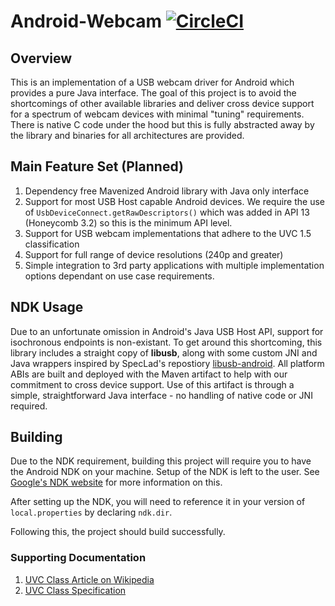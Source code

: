 Android-Webcam [![CircleCI](https://circleci.com/gh/jwoolston/Android-Webcam/tree/master.svg?style=svg)](https://circleci.com/gh/jwoolston/Android-Webcam/tree/master)
==============

## Overview
This is an implementation of a USB webcam driver for Android which provides a pure Java interface. The goal of this project is to avoid the shortcomings of other available libraries and deliver cross device support for a spectrum of webcam devices with minimal "tuning" requirements. There is native C code under the hood but this is fully abstracted away by the library and binaries for all architectures are provided.

## Main Feature Set (Planned)
1. Dependency free Mavenized Android library with Java only interface
2. Support for most USB Host capable Android devices. We require the use of `UsbDeviceConnect.getRawDescriptors()` which was added in API 13 (Honeycomb 3.2) so this is the minimum API level.
3. Support for USB webcam implementations that adhere to the UVC 1.5 classification
4. Support for full range of device resolutions (240p and greater)
5. Simple integration to 3rd party applications with multiple implementation options dependant on use case requirements.
 
## NDK Usage
Due to an unfortunate omission in Android's Java USB Host API, support for isochronous endpoints is non-existant. To get around this shortcoming, this library includes a straight copy of **libusb**, along with some custom JNI and Java wrappers inspired by SpecLad's repostiory [libusb-android](https://github.com/SpecLad/libusb-android). All platform ABIs are built and deployed with the Maven artifact to help with our commitment to cross device support. Use of this artifact is through a simple, straightforward Java interface - no handling of native code or JNI required.

## Building
Due to the NDK requirement, building this project will require you to have the Android NDK on your machine. Setup of the NDK is left to the user. See [Google's NDK website](https://developer.android.com/tools/sdk/ndk/index.html) for more information on this. 

After setting up the NDK, you will need to reference it in your version of `local.properties` by declaring `ndk.dir`.

Following this, the project should build successfully.

### Supporting Documentation
1. [UVC Class Article on Wikipedia](http://en.wikipedia.org/wiki/USB_video_device_class)
2. [UVC Class Specification](http://www.usb.org/developers/docs/devclass_docs/USB_Video_Class_1_5.zip)
